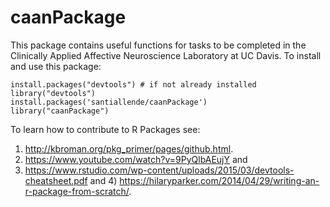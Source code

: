 # caanPackage
This package contains useful functions for tasks to be completed in the Clinically Applied Affective Neuroscience Laboratory 
at UC Davis. To install and use this package:

```
install.packages("devtools") # if not already installed
library("devtools") 
install.packages('santiallende/caanPackage')
library("caanPackage")
```
To learn how to contribute to R Packages see:
1) http://kbroman.org/pkg_primer/pages/github.html.
2) https://www.youtube.com/watch?v=9PyQlbAEujY and
3) https://www.rstudio.com/wp-content/uploads/2015/03/devtools-cheatsheet.pdf and 4) https://hilaryparker.com/2014/04/29/writing-an-r-package-from-scratch/.

